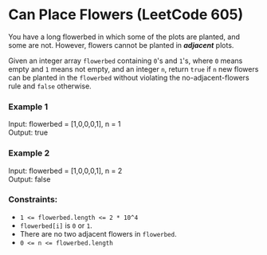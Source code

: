 # Can Place Flowers (LeetCode 605)

You have a long flowerbed in which some of the plots are planted, and some are not. However, flowers cannot be planted in ***adjacent*** plots.

Given an integer array ```flowerbed``` containing ```0```'s and ```1```'s, where ```0``` means empty and ```1``` means not empty, and an integer ```n```, return ```true``` if ```n``` new flowers can be planted in the ```flowerbed``` without violating the no-adjacent-flowers rule and ```false``` otherwise.

### Example 1

Input: flowerbed = [1,0,0,0,1], n = 1<br>
Output: true

### Example 2

Input: flowerbed = [1,0,0,0,1], n = 2<br>
Output: false

### Constraints:

- ```1 <= flowerbed.length <= 2 * 10^4```
- ```flowerbed[i]``` is ```0``` or ```1```.
- There are no two adjacent flowers in ```flowerbed```.
- ```0 <= n <= flowerbed.length```
